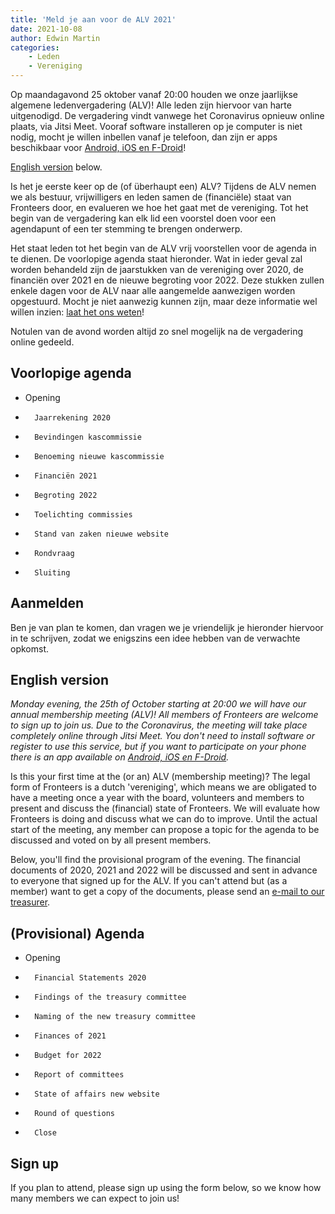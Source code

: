 ```yaml
---
title: 'Meld je aan voor de ALV 2021'
date: 2021-10-08
author: Edwin Martin
categories:
    - Leden
    - Vereniging
---
```


Op maandagavond 25 oktober vanaf 20:00 houden we onze jaarlijkse algemene ledenvergadering (ALV)! Alle leden zijn hiervoor van harte uitgenodigd. De vergadering vindt vanwege het Coronavirus opnieuw online plaats, via Jitsi Meet. Vooraf software installeren op je computer is niet nodig, mocht je willen inbellen vanaf je telefoon, dan zijn er apps beschikbaar voor [Android, iOS en F-Droid](https://jitsi.org/downloads/)!

[English version](#english-version) below.

Is het je eerste keer op de (of überhaupt een) ALV? Tijdens de ALV nemen we als bestuur, vrijwilligers en leden samen de (financiële) staat van Fronteers door, en evalueren we hoe het gaat met de vereniging. Tot het begin van de vergadering kan elk lid een voorstel doen voor een agendapunt of een ter stemming te brengen onderwerp.

Het staat leden tot het begin van de ALV vrij voorstellen voor de agenda in te dienen. De voorlopige agenda staat hieronder. Wat in ieder geval zal worden behandeld zijn de jaarstukken van de vereniging over 2020, de financiën over 2021 en de nieuwe begroting voor 2022. Deze stukken zullen enkele dagen voor de ALV naar alle aangemelde aanwezigen worden opgestuurd. Mocht je niet aanwezig kunnen zijn, maar deze informatie wel willen inzien: [laat het ons weten](mailto:penningmeester@fronteers.nl)!

Notulen van de avond worden altijd zo snel mogelijk na de vergadering online gedeeld.

## Voorlopige agenda

-   Opening
-       Jaarrekening 2020
-       Bevindingen kascommissie
-       Benoeming nieuwe kascommissie
-       Financiën 2021
-       Begroting 2022
-       Toelichting commissies
-       Stand van zaken nieuwe website
-       Rondvraag
-       Sluiting

## Aanmelden

Ben je van plan te komen, dan vragen we je vriendelijk je hieronder hiervoor in te schrijven, zodat we enigszins een idee hebben van de verwachte opkomst.

## English version

_Monday evening, the 25th of October starting at 20:00 we will have our annual membership meeting (ALV)! All members of Fronteers are welcome to sign up to join us. Due to the Coronavirus, the meeting will take place completely online through Jitsi Meet. You don't need to install software or register to use this service, but if you want to participate on your phone there is an app available on [Android, iOS en F-Droid](https://jitsi.org/downloads/)._

Is this your first time at the (or an) ALV (membership meeting)? The legal form of Fronteers is a dutch 'vereniging', which means we are obligated to have a meeting once a year with the board, volunteers and members to present and discuss the (financial) state of Fronteers. We will evaluate how Fronteers is doing and discuss what we can do to improve. Until the actual start of the meeting, any member can propose a topic for the agenda to be discussed and voted on by all present members.

Below, you'll find the provisional program of the evening. The financial documents of 2020, 2021 and 2022 will be discussed and sent in advance to everyone that signed up for the ALV. If you can't attend but (as a member) want to get a copy of the documents, please send an [e-mail to our treasurer](mailto:penningmeester@fronteers.nl).

## (Provisional) Agenda

-   Opening
-       Financial Statements 2020
-       Findings of the treasury committee
-       Naming of the new treasury committee
-       Finances of 2021
-       Budget for 2022
-       Report of committees
-       State of affairs new website
-       Round of questions
-       Close

## Sign up

If you plan to attend, please sign up using the form below, so we know how many members we can expect to join us!
